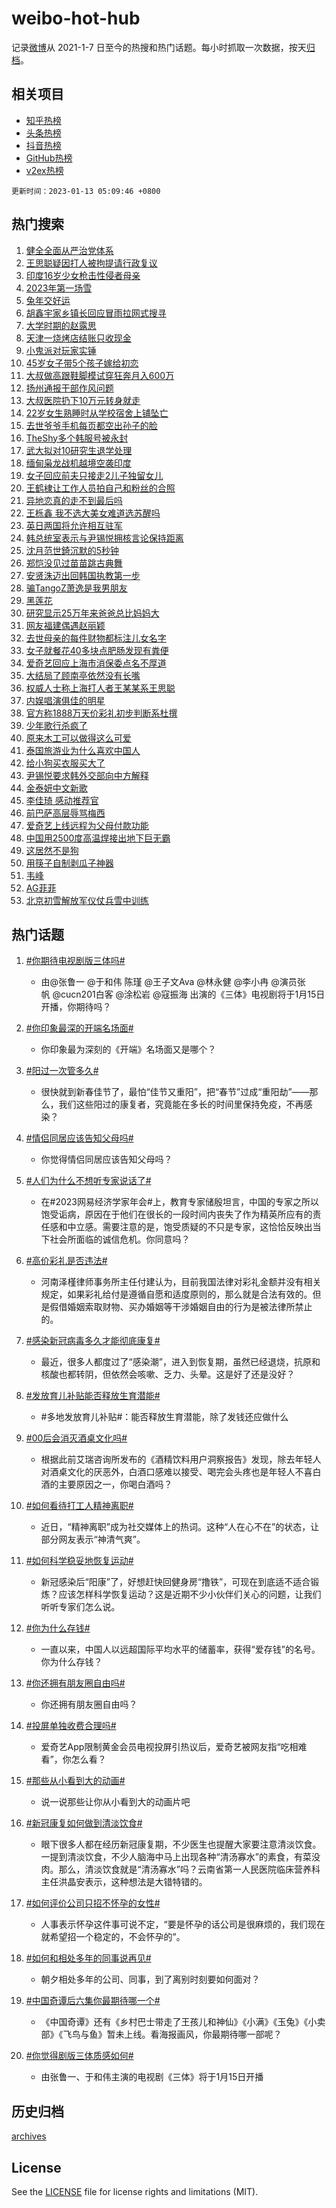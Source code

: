 # weibo-hot-hub

记录[微博](https://www.weibo.com)从 2021-1-7 日至今的热搜和热门话题。每小时抓取一次数据，按天[归档](archives)。

## 相关项目

- [知乎热榜](https://github.com/lonnyzhang423/zhihu-hot-hub)
- [头条热榜](https://github.com/lonnyzhang423/toutiao-hot-hub)
- [抖音热榜](https://github.com/lonnyzhang423/douyin-hot-hub)
- [GitHub热榜](https://github.com/lonnyzhang423/github-hot-hub)
- [v2ex热榜](https://github.com/lonnyzhang423/v2ex-hot-hub)


`更新时间：2023-01-13 05:09:46 +0800`

## 热门搜索

1. [健全全面从严治党体系](https://m.weibo.cn/search?containerid=100103type%3D1%26t%3D10%26q%3D%23%E5%81%A5%E5%85%A8%E5%85%A8%E9%9D%A2%E4%BB%8E%E4%B8%A5%E6%B2%BB%E5%85%9A%E4%BD%93%E7%B3%BB%23&stream_entry_id=51&isnewpage=1&extparam=seat%3D1%26cate%3D10103%26dgr%3D0%26filter_type%3Drealtimehot%26c_type%3D51%26pos%3D0%26display_time%3D1673557784%26pre_seqid%3D1673557784882912112288&luicode=10000011&lfid=106003type%253D25%2526t%253D3%2526disable_hot%253D1%2526filter_type%253Drealtimehot)
1. [王思聪疑因打人被拘提请行政复议](https://m.weibo.cn/search?containerid=100103type%3D1%26t%3D10%26q%3D%23%E7%8E%8B%E6%80%9D%E8%81%AA%E7%96%91%E5%9B%A0%E6%89%93%E4%BA%BA%E8%A2%AB%E6%8B%98%E6%8F%90%E8%AF%B7%E8%A1%8C%E6%94%BF%E5%A4%8D%E8%AE%AE%23&stream_entry_id=31&isnewpage=1&extparam=seat%3D1%26band_rank%3D1%26filter_type%3Drealtimehot%26flag%3D2%26q%3D%2523%25E7%258E%258B%25E6%2580%259D%25E8%2581%25AA%25E7%2596%2591%25E5%259B%25A0%25E6%2589%2593%25E4%25BA%25BA%25E8%25A2%25AB%25E6%258B%2598%25E6%258F%2590%25E8%25AF%25B7%25E8%25A1%258C%25E6%2594%25BF%25E5%25A4%258D%25E8%25AE%25AE%2523%26c_type%3D31%26dgr%3D0%26realpos%3D1%26stream_entry_id%3D31%26cate%3D5001%26lcate%3D5001%26pos%3D0%26display_time%3D1673557784%26pre_seqid%3D1673557784882912112288&luicode=10000011&lfid=106003type%253D25%2526t%253D3%2526disable_hot%253D1%2526filter_type%253Drealtimehot)
1. [印度16岁少女枪击性侵者母亲](https://m.weibo.cn/search?containerid=100103type%3D1%26t%3D10%26q%3D%23%E5%8D%B0%E5%BA%A616%E5%B2%81%E5%B0%91%E5%A5%B3%E6%9E%AA%E5%87%BB%E6%80%A7%E4%BE%B5%E8%80%85%E6%AF%8D%E4%BA%B2%23&stream_entry_id=31&isnewpage=1&extparam=seat%3D1%26band_rank%3D2%26filter_type%3Drealtimehot%26flag%3D0%26q%3D%2523%25E5%258D%25B0%25E5%25BA%25A616%25E5%25B2%2581%25E5%25B0%2591%25E5%25A5%25B3%25E6%259E%25AA%25E5%2587%25BB%25E6%2580%25A7%25E4%25BE%25B5%25E8%2580%2585%25E6%25AF%258D%25E4%25BA%25B2%2523%26c_type%3D31%26dgr%3D0%26realpos%3D2%26stream_entry_id%3D31%26cate%3D5001%26lcate%3D5001%26pos%3D1%26display_time%3D1673557784%26pre_seqid%3D1673557784882912112288&luicode=10000011&lfid=106003type%253D25%2526t%253D3%2526disable_hot%253D1%2526filter_type%253Drealtimehot)
1. [2023年第一场雪](https://m.weibo.cn/search?containerid=100103type%3D1%26t%3D10%26q%3D%232023%E5%B9%B4%E7%AC%AC%E4%B8%80%E5%9C%BA%E9%9B%AA%23&stream_entry_id=31&isnewpage=1&extparam=seat%3D1%26band_rank%3D3%26filter_type%3Drealtimehot%26flag%3D0%26q%3D%25232023%25E5%25B9%25B4%25E7%25AC%25AC%25E4%25B8%2580%25E5%259C%25BA%25E9%259B%25AA%2523%26c_type%3D31%26dgr%3D0%26realpos%3D3%26stream_entry_id%3D31%26cate%3D5001%26lcate%3D5001%26pos%3D2%26display_time%3D1673557784%26pre_seqid%3D1673557784882912112288&luicode=10000011&lfid=106003type%253D25%2526t%253D3%2526disable_hot%253D1%2526filter_type%253Drealtimehot)
1. [兔年交好运](https://m.weibo.cn/search?containerid=100103type%3D1%26t%3D10%26q%3D%23%E5%85%94%E5%B9%B4%E4%BA%A4%E5%A5%BD%E8%BF%90%23&stream_entry_id=31&isnewpage=1&extparam=seat%3D1%26band_rank%3D4%26filter_type%3Drealtimehot%26adid%3D177998%26q%3D%2523%25E5%2585%2594%25E5%25B9%25B4%25E4%25BA%25A4%25E5%25A5%25BD%25E8%25BF%2590%2523%26c_type%3D31%26dgr%3D0%26topic_ad%3D1%26stream_entry_id%3D31%26cate%3D5001%26lcate%3D5001%26pos%3D3%26display_time%3D1673557784%26pre_seqid%3D1673557784882912112288&luicode=10000011&lfid=106003type%253D25%2526t%253D3%2526disable_hot%253D1%2526filter_type%253Drealtimehot)
1. [胡鑫宇家乡镇长回应冒雨拉网式搜寻](https://m.weibo.cn/search?containerid=100103type%3D1%26t%3D10%26q%3D%23%E8%83%A1%E9%91%AB%E5%AE%87%E5%AE%B6%E4%B9%A1%E9%95%87%E9%95%BF%E5%9B%9E%E5%BA%94%E5%86%92%E9%9B%A8%E6%8B%89%E7%BD%91%E5%BC%8F%E6%90%9C%E5%AF%BB%23&stream_entry_id=31&isnewpage=1&extparam=seat%3D1%26band_rank%3D4%26filter_type%3Drealtimehot%26flag%3D0%26q%3D%2523%25E8%2583%25A1%25E9%2591%25AB%25E5%25AE%2587%25E5%25AE%25B6%25E4%25B9%25A1%25E9%2595%2587%25E9%2595%25BF%25E5%259B%259E%25E5%25BA%2594%25E5%2586%2592%25E9%259B%25A8%25E6%258B%2589%25E7%25BD%2591%25E5%25BC%258F%25E6%2590%259C%25E5%25AF%25BB%2523%26c_type%3D31%26dgr%3D0%26realpos%3D4%26stream_entry_id%3D31%26cate%3D5001%26lcate%3D5001%26pos%3D4%26display_time%3D1673557784%26pre_seqid%3D1673557784882912112288&luicode=10000011&lfid=106003type%253D25%2526t%253D3%2526disable_hot%253D1%2526filter_type%253Drealtimehot)
1. [大学时期的赵露思](https://m.weibo.cn/search?containerid=100103type%3D1%26t%3D10%26q%3D%23%E5%A4%A7%E5%AD%A6%E6%97%B6%E6%9C%9F%E7%9A%84%E8%B5%B5%E9%9C%B2%E6%80%9D%23&stream_entry_id=31&isnewpage=1&extparam=seat%3D1%26band_rank%3D5%26filter_type%3Drealtimehot%26flag%3D0%26q%3D%2523%25E5%25A4%25A7%25E5%25AD%25A6%25E6%2597%25B6%25E6%259C%259F%25E7%259A%2584%25E8%25B5%25B5%25E9%259C%25B2%25E6%2580%259D%2523%26c_type%3D31%26dgr%3D0%26realpos%3D5%26stream_entry_id%3D31%26cate%3D5001%26lcate%3D5001%26pos%3D5%26display_time%3D1673557784%26pre_seqid%3D1673557784882912112288&luicode=10000011&lfid=106003type%253D25%2526t%253D3%2526disable_hot%253D1%2526filter_type%253Drealtimehot)
1. [天津一烧烤店结账只收现金](https://m.weibo.cn/search?containerid=100103type%3D1%26t%3D10%26q%3D%23%E5%A4%A9%E6%B4%A5%E4%B8%80%E7%83%A7%E7%83%A4%E5%BA%97%E7%BB%93%E8%B4%A6%E5%8F%AA%E6%94%B6%E7%8E%B0%E9%87%91%23&stream_entry_id=31&isnewpage=1&extparam=seat%3D1%26band_rank%3D6%26filter_type%3Drealtimehot%26flag%3D0%26q%3D%2523%25E5%25A4%25A9%25E6%25B4%25A5%25E4%25B8%2580%25E7%2583%25A7%25E7%2583%25A4%25E5%25BA%2597%25E7%25BB%2593%25E8%25B4%25A6%25E5%258F%25AA%25E6%2594%25B6%25E7%258E%25B0%25E9%2587%2591%2523%26c_type%3D31%26dgr%3D0%26realpos%3D6%26stream_entry_id%3D31%26cate%3D5001%26lcate%3D5001%26pos%3D6%26display_time%3D1673557784%26pre_seqid%3D1673557784882912112288&luicode=10000011&lfid=106003type%253D25%2526t%253D3%2526disable_hot%253D1%2526filter_type%253Drealtimehot)
1. [小鬼派对玩家实锤](https://m.weibo.cn/search?containerid=100103type%3D1%26t%3D10%26q%3D%23%E5%B0%8F%E9%AC%BC%E6%B4%BE%E5%AF%B9%E7%8E%A9%E5%AE%B6%E5%AE%9E%E9%94%A4%23&stream_entry_id=31&isnewpage=1&extparam=seat%3D1%26band_rank%3D7%26filter_type%3Drealtimehot%26adid%3D177927%26q%3D%2523%25E5%25B0%258F%25E9%25AC%25BC%25E6%25B4%25BE%25E5%25AF%25B9%25E7%258E%25A9%25E5%25AE%25B6%25E5%25AE%259E%25E9%2594%25A4%2523%26c_type%3D31%26dgr%3D0%26topic_ad%3D1%26stream_entry_id%3D31%26cate%3D5001%26lcate%3D5001%26pos%3D7%26display_time%3D1673557784%26pre_seqid%3D1673557784882912112288&luicode=10000011&lfid=106003type%253D25%2526t%253D3%2526disable_hot%253D1%2526filter_type%253Drealtimehot)
1. [45岁女子带5个孩子嫁给初恋](https://m.weibo.cn/search?containerid=100103type%3D1%26t%3D10%26q%3D%2345%E5%B2%81%E5%A5%B3%E5%AD%90%E5%B8%A65%E4%B8%AA%E5%AD%A9%E5%AD%90%E5%AB%81%E7%BB%99%E5%88%9D%E6%81%8B%23&stream_entry_id=31&isnewpage=1&extparam=seat%3D1%26band_rank%3D7%26filter_type%3Drealtimehot%26flag%3D0%26q%3D%252345%25E5%25B2%2581%25E5%25A5%25B3%25E5%25AD%2590%25E5%25B8%25A65%25E4%25B8%25AA%25E5%25AD%25A9%25E5%25AD%2590%25E5%25AB%2581%25E7%25BB%2599%25E5%2588%259D%25E6%2581%258B%2523%26c_type%3D31%26dgr%3D0%26realpos%3D7%26stream_entry_id%3D31%26cate%3D5001%26lcate%3D5001%26pos%3D8%26display_time%3D1673557784%26pre_seqid%3D1673557784882912112288&luicode=10000011&lfid=106003type%253D25%2526t%253D3%2526disable_hot%253D1%2526filter_type%253Drealtimehot)
1. [大叔做高跟鞋脚模试穿狂奔月入600万](https://m.weibo.cn/search?containerid=100103type%3D1%26t%3D10%26q%3D%23%E5%A4%A7%E5%8F%94%E5%81%9A%E9%AB%98%E8%B7%9F%E9%9E%8B%E8%84%9A%E6%A8%A1%E8%AF%95%E7%A9%BF%E7%8B%82%E5%A5%94%E6%9C%88%E5%85%A5600%E4%B8%87%23&stream_entry_id=31&isnewpage=1&extparam=seat%3D1%26band_rank%3D8%26filter_type%3Drealtimehot%26flag%3D0%26q%3D%2523%25E5%25A4%25A7%25E5%258F%2594%25E5%2581%259A%25E9%25AB%2598%25E8%25B7%259F%25E9%259E%258B%25E8%2584%259A%25E6%25A8%25A1%25E8%25AF%2595%25E7%25A9%25BF%25E7%258B%2582%25E5%25A5%2594%25E6%259C%2588%25E5%2585%25A5600%25E4%25B8%2587%2523%26c_type%3D31%26dgr%3D0%26realpos%3D8%26stream_entry_id%3D31%26cate%3D5001%26lcate%3D5001%26pos%3D9%26display_time%3D1673557784%26pre_seqid%3D1673557784882912112288&luicode=10000011&lfid=106003type%253D25%2526t%253D3%2526disable_hot%253D1%2526filter_type%253Drealtimehot)
1. [扬州通报干部作风问题](https://m.weibo.cn/search?containerid=100103type%3D1%26t%3D10%26q%3D%23%E6%89%AC%E5%B7%9E%E9%80%9A%E6%8A%A5%E5%B9%B2%E9%83%A8%E4%BD%9C%E9%A3%8E%E9%97%AE%E9%A2%98%23&stream_entry_id=31&isnewpage=1&extparam=seat%3D1%26band_rank%3D9%26filter_type%3Drealtimehot%26flag%3D0%26q%3D%2523%25E6%2589%25AC%25E5%25B7%259E%25E9%2580%259A%25E6%258A%25A5%25E5%25B9%25B2%25E9%2583%25A8%25E4%25BD%259C%25E9%25A3%258E%25E9%2597%25AE%25E9%25A2%2598%2523%26c_type%3D31%26dgr%3D0%26realpos%3D9%26stream_entry_id%3D31%26cate%3D5001%26lcate%3D5001%26pos%3D10%26display_time%3D1673557784%26pre_seqid%3D1673557784882912112288&luicode=10000011&lfid=106003type%253D25%2526t%253D3%2526disable_hot%253D1%2526filter_type%253Drealtimehot)
1. [大叔医院扔下10万元转身就走](https://m.weibo.cn/search?containerid=100103type%3D1%26t%3D10%26q%3D%23%E5%A4%A7%E5%8F%94%E5%8C%BB%E9%99%A2%E6%89%94%E4%B8%8B10%E4%B8%87%E5%85%83%E8%BD%AC%E8%BA%AB%E5%B0%B1%E8%B5%B0%23&stream_entry_id=31&isnewpage=1&extparam=seat%3D1%26band_rank%3D10%26filter_type%3Drealtimehot%26flag%3D0%26q%3D%2523%25E5%25A4%25A7%25E5%258F%2594%25E5%258C%25BB%25E9%2599%25A2%25E6%2589%2594%25E4%25B8%258B10%25E4%25B8%2587%25E5%2585%2583%25E8%25BD%25AC%25E8%25BA%25AB%25E5%25B0%25B1%25E8%25B5%25B0%2523%26c_type%3D31%26dgr%3D0%26realpos%3D10%26stream_entry_id%3D31%26cate%3D5001%26lcate%3D5001%26pos%3D11%26display_time%3D1673557784%26pre_seqid%3D1673557784882912112288&luicode=10000011&lfid=106003type%253D25%2526t%253D3%2526disable_hot%253D1%2526filter_type%253Drealtimehot)
1. [22岁女生熟睡时从学校宿舍上铺坠亡](https://m.weibo.cn/search?containerid=100103type%3D1%26t%3D10%26q%3D%2322%E5%B2%81%E5%A5%B3%E7%94%9F%E7%86%9F%E7%9D%A1%E6%97%B6%E4%BB%8E%E5%AD%A6%E6%A0%A1%E5%AE%BF%E8%88%8D%E4%B8%8A%E9%93%BA%E5%9D%A0%E4%BA%A1%23&stream_entry_id=31&isnewpage=1&extparam=seat%3D1%26band_rank%3D11%26filter_type%3Drealtimehot%26flag%3D2%26q%3D%252322%25E5%25B2%2581%25E5%25A5%25B3%25E7%2594%259F%25E7%2586%259F%25E7%259D%25A1%25E6%2597%25B6%25E4%25BB%258E%25E5%25AD%25A6%25E6%25A0%25A1%25E5%25AE%25BF%25E8%2588%258D%25E4%25B8%258A%25E9%2593%25BA%25E5%259D%25A0%25E4%25BA%25A1%2523%26c_type%3D31%26dgr%3D0%26realpos%3D11%26stream_entry_id%3D31%26cate%3D5001%26lcate%3D5001%26pos%3D12%26display_time%3D1673557784%26pre_seqid%3D1673557784882912112288&luicode=10000011&lfid=106003type%253D25%2526t%253D3%2526disable_hot%253D1%2526filter_type%253Drealtimehot)
1. [去世爷爷手机每页都空出孙子的脸](https://m.weibo.cn/search?containerid=100103type%3D1%26t%3D10%26q%3D%23%E5%8E%BB%E4%B8%96%E7%88%B7%E7%88%B7%E6%89%8B%E6%9C%BA%E6%AF%8F%E9%A1%B5%E9%83%BD%E7%A9%BA%E5%87%BA%E5%AD%99%E5%AD%90%E7%9A%84%E8%84%B8%23&stream_entry_id=31&isnewpage=1&extparam=seat%3D1%26band_rank%3D12%26filter_type%3Drealtimehot%26flag%3D0%26q%3D%2523%25E5%258E%25BB%25E4%25B8%2596%25E7%2588%25B7%25E7%2588%25B7%25E6%2589%258B%25E6%259C%25BA%25E6%25AF%258F%25E9%25A1%25B5%25E9%2583%25BD%25E7%25A9%25BA%25E5%2587%25BA%25E5%25AD%2599%25E5%25AD%2590%25E7%259A%2584%25E8%2584%25B8%2523%26c_type%3D31%26dgr%3D0%26realpos%3D12%26stream_entry_id%3D31%26cate%3D5001%26lcate%3D5001%26pos%3D13%26display_time%3D1673557784%26pre_seqid%3D1673557784882912112288&luicode=10000011&lfid=106003type%253D25%2526t%253D3%2526disable_hot%253D1%2526filter_type%253Drealtimehot)
1. [TheShy多个韩服号被永封](https://m.weibo.cn/search?containerid=100103type%3D1%26t%3D10%26q%3D%23TheShy%E5%A4%9A%E4%B8%AA%E9%9F%A9%E6%9C%8D%E5%8F%B7%E8%A2%AB%E6%B0%B8%E5%B0%81%23&stream_entry_id=31&isnewpage=1&extparam=seat%3D1%26band_rank%3D13%26filter_type%3Drealtimehot%26flag%3D0%26q%3D%2523TheShy%25E5%25A4%259A%25E4%25B8%25AA%25E9%259F%25A9%25E6%259C%258D%25E5%258F%25B7%25E8%25A2%25AB%25E6%25B0%25B8%25E5%25B0%2581%2523%26c_type%3D31%26dgr%3D0%26realpos%3D13%26stream_entry_id%3D31%26cate%3D5001%26lcate%3D5001%26pos%3D14%26display_time%3D1673557784%26pre_seqid%3D1673557784882912112288&luicode=10000011&lfid=106003type%253D25%2526t%253D3%2526disable_hot%253D1%2526filter_type%253Drealtimehot)
1. [武大拟对10研究生退学处理](https://m.weibo.cn/search?containerid=100103type%3D1%26t%3D10%26q%3D%23%E6%AD%A6%E5%A4%A7%E6%8B%9F%E5%AF%B910%E7%A0%94%E7%A9%B6%E7%94%9F%E9%80%80%E5%AD%A6%E5%A4%84%E7%90%86%23&stream_entry_id=31&isnewpage=1&extparam=seat%3D1%26band_rank%3D14%26filter_type%3Drealtimehot%26flag%3D0%26q%3D%2523%25E6%25AD%25A6%25E5%25A4%25A7%25E6%258B%259F%25E5%25AF%25B910%25E7%25A0%2594%25E7%25A9%25B6%25E7%2594%259F%25E9%2580%2580%25E5%25AD%25A6%25E5%25A4%2584%25E7%2590%2586%2523%26c_type%3D31%26dgr%3D0%26realpos%3D14%26stream_entry_id%3D31%26cate%3D5001%26lcate%3D5001%26pos%3D15%26display_time%3D1673557784%26pre_seqid%3D1673557784882912112288&luicode=10000011&lfid=106003type%253D25%2526t%253D3%2526disable_hot%253D1%2526filter_type%253Drealtimehot)
1. [缅甸枭龙战机越境空袭印度](https://m.weibo.cn/search?containerid=100103type%3D1%26t%3D10%26q%3D%23%E7%BC%85%E7%94%B8%E6%9E%AD%E9%BE%99%E6%88%98%E6%9C%BA%E8%B6%8A%E5%A2%83%E7%A9%BA%E8%A2%AD%E5%8D%B0%E5%BA%A6%23&stream_entry_id=31&isnewpage=1&extparam=seat%3D1%26band_rank%3D15%26filter_type%3Drealtimehot%26flag%3D0%26q%3D%2523%25E7%25BC%2585%25E7%2594%25B8%25E6%259E%25AD%25E9%25BE%2599%25E6%2588%2598%25E6%259C%25BA%25E8%25B6%258A%25E5%25A2%2583%25E7%25A9%25BA%25E8%25A2%25AD%25E5%258D%25B0%25E5%25BA%25A6%2523%26c_type%3D31%26dgr%3D0%26realpos%3D15%26stream_entry_id%3D31%26cate%3D5001%26lcate%3D5001%26pos%3D16%26display_time%3D1673557784%26pre_seqid%3D1673557784882912112288&luicode=10000011&lfid=106003type%253D25%2526t%253D3%2526disable_hot%253D1%2526filter_type%253Drealtimehot)
1. [女子回应前夫只接走2儿子独留女儿](https://m.weibo.cn/search?containerid=100103type%3D1%26t%3D10%26q%3D%23%E5%A5%B3%E5%AD%90%E5%9B%9E%E5%BA%94%E5%89%8D%E5%A4%AB%E5%8F%AA%E6%8E%A5%E8%B5%B02%E5%84%BF%E5%AD%90%E7%8B%AC%E7%95%99%E5%A5%B3%E5%84%BF%23&stream_entry_id=31&isnewpage=1&extparam=seat%3D1%26band_rank%3D16%26filter_type%3Drealtimehot%26flag%3D0%26q%3D%2523%25E5%25A5%25B3%25E5%25AD%2590%25E5%259B%259E%25E5%25BA%2594%25E5%2589%258D%25E5%25A4%25AB%25E5%258F%25AA%25E6%258E%25A5%25E8%25B5%25B02%25E5%2584%25BF%25E5%25AD%2590%25E7%258B%25AC%25E7%2595%2599%25E5%25A5%25B3%25E5%2584%25BF%2523%26c_type%3D31%26dgr%3D0%26realpos%3D16%26stream_entry_id%3D31%26cate%3D5001%26lcate%3D5001%26pos%3D17%26display_time%3D1673557784%26pre_seqid%3D1673557784882912112288&luicode=10000011&lfid=106003type%253D25%2526t%253D3%2526disable_hot%253D1%2526filter_type%253Drealtimehot)
1. [王鹤棣让工作人员拍自己和粉丝的合照](https://m.weibo.cn/search?containerid=100103type%3D1%26t%3D10%26q%3D%23%E7%8E%8B%E9%B9%A4%E6%A3%A3%E8%AE%A9%E5%B7%A5%E4%BD%9C%E4%BA%BA%E5%91%98%E6%8B%8D%E8%87%AA%E5%B7%B1%E5%92%8C%E7%B2%89%E4%B8%9D%E7%9A%84%E5%90%88%E7%85%A7%23&stream_entry_id=31&isnewpage=1&extparam=seat%3D1%26band_rank%3D17%26filter_type%3Drealtimehot%26flag%3D0%26q%3D%2523%25E7%258E%258B%25E9%25B9%25A4%25E6%25A3%25A3%25E8%25AE%25A9%25E5%25B7%25A5%25E4%25BD%259C%25E4%25BA%25BA%25E5%2591%2598%25E6%258B%258D%25E8%2587%25AA%25E5%25B7%25B1%25E5%2592%258C%25E7%25B2%2589%25E4%25B8%259D%25E7%259A%2584%25E5%2590%2588%25E7%2585%25A7%2523%26c_type%3D31%26dgr%3D0%26realpos%3D17%26stream_entry_id%3D31%26cate%3D5001%26lcate%3D5001%26pos%3D18%26display_time%3D1673557784%26pre_seqid%3D1673557784882912112288&luicode=10000011&lfid=106003type%253D25%2526t%253D3%2526disable_hot%253D1%2526filter_type%253Drealtimehot)
1. [异地恋真的走不到最后吗](https://m.weibo.cn/search?containerid=100103type%3D1%26t%3D10%26q%3D%23%E5%BC%82%E5%9C%B0%E6%81%8B%E7%9C%9F%E7%9A%84%E8%B5%B0%E4%B8%8D%E5%88%B0%E6%9C%80%E5%90%8E%E5%90%97%23&stream_entry_id=31&isnewpage=1&extparam=seat%3D1%26band_rank%3D18%26filter_type%3Drealtimehot%26flag%3D0%26q%3D%2523%25E5%25BC%2582%25E5%259C%25B0%25E6%2581%258B%25E7%259C%259F%25E7%259A%2584%25E8%25B5%25B0%25E4%25B8%258D%25E5%2588%25B0%25E6%259C%2580%25E5%2590%258E%25E5%2590%2597%2523%26c_type%3D31%26dgr%3D0%26realpos%3D18%26stream_entry_id%3D31%26cate%3D5001%26lcate%3D5001%26pos%3D19%26display_time%3D1673557784%26pre_seqid%3D1673557784882912112288&luicode=10000011&lfid=106003type%253D25%2526t%253D3%2526disable_hot%253D1%2526filter_type%253Drealtimehot)
1. [王栎鑫 我不选大美女难道选苏醒吗](https://m.weibo.cn/search?containerid=100103type%3D1%26t%3D10%26q%3D%E7%8E%8B%E6%A0%8E%E9%91%AB+%E6%88%91%E4%B8%8D%E9%80%89%E5%A4%A7%E7%BE%8E%E5%A5%B3%E9%9A%BE%E9%81%93%E9%80%89%E8%8B%8F%E9%86%92%E5%90%97&stream_entry_id=31&isnewpage=1&extparam=seat%3D1%26band_rank%3D19%26filter_type%3Drealtimehot%26flag%3D0%26q%3D%25E7%258E%258B%25E6%25A0%258E%25E9%2591%25AB%2520%25E6%2588%2591%25E4%25B8%258D%25E9%2580%2589%25E5%25A4%25A7%25E7%25BE%258E%25E5%25A5%25B3%25E9%259A%25BE%25E9%2581%2593%25E9%2580%2589%25E8%258B%258F%25E9%2586%2592%25E5%2590%2597%26c_type%3D31%26dgr%3D0%26realpos%3D19%26stream_entry_id%3D31%26cate%3D5001%26lcate%3D5001%26pos%3D20%26display_time%3D1673557784%26pre_seqid%3D1673557784882912112288&luicode=10000011&lfid=106003type%253D25%2526t%253D3%2526disable_hot%253D1%2526filter_type%253Drealtimehot)
1. [英日两国将允许相互驻军](https://m.weibo.cn/search?containerid=100103type%3D1%26t%3D10%26q%3D%23%E8%8B%B1%E6%97%A5%E4%B8%A4%E5%9B%BD%E5%B0%86%E5%85%81%E8%AE%B8%E7%9B%B8%E4%BA%92%E9%A9%BB%E5%86%9B%23&stream_entry_id=31&isnewpage=1&extparam=seat%3D1%26band_rank%3D20%26filter_type%3Drealtimehot%26flag%3D0%26q%3D%2523%25E8%258B%25B1%25E6%2597%25A5%25E4%25B8%25A4%25E5%259B%25BD%25E5%25B0%2586%25E5%2585%2581%25E8%25AE%25B8%25E7%259B%25B8%25E4%25BA%2592%25E9%25A9%25BB%25E5%2586%259B%2523%26c_type%3D31%26dgr%3D0%26realpos%3D20%26stream_entry_id%3D31%26cate%3D5001%26lcate%3D5001%26pos%3D21%26display_time%3D1673557784%26pre_seqid%3D1673557784882912112288&luicode=10000011&lfid=106003type%253D25%2526t%253D3%2526disable_hot%253D1%2526filter_type%253Drealtimehot)
1. [韩总统室表示与尹锡悦拥核言论保持距离](https://m.weibo.cn/search?containerid=100103type%3D1%26t%3D10%26q%3D%23%E9%9F%A9%E6%80%BB%E7%BB%9F%E5%AE%A4%E8%A1%A8%E7%A4%BA%E4%B8%8E%E5%B0%B9%E9%94%A1%E6%82%A6%E6%8B%A5%E6%A0%B8%E8%A8%80%E8%AE%BA%E4%BF%9D%E6%8C%81%E8%B7%9D%E7%A6%BB%23&stream_entry_id=31&isnewpage=1&extparam=seat%3D1%26band_rank%3D21%26filter_type%3Drealtimehot%26flag%3D0%26q%3D%2523%25E9%259F%25A9%25E6%2580%25BB%25E7%25BB%259F%25E5%25AE%25A4%25E8%25A1%25A8%25E7%25A4%25BA%25E4%25B8%258E%25E5%25B0%25B9%25E9%2594%25A1%25E6%2582%25A6%25E6%258B%25A5%25E6%25A0%25B8%25E8%25A8%2580%25E8%25AE%25BA%25E4%25BF%259D%25E6%258C%2581%25E8%25B7%259D%25E7%25A6%25BB%2523%26c_type%3D31%26dgr%3D0%26realpos%3D21%26stream_entry_id%3D31%26cate%3D5001%26lcate%3D5001%26pos%3D22%26display_time%3D1673557784%26pre_seqid%3D1673557784882912112288&luicode=10000011&lfid=106003type%253D25%2526t%253D3%2526disable_hot%253D1%2526filter_type%253Drealtimehot)
1. [沈月范世錡沉默的5秒钟](https://m.weibo.cn/search?containerid=100103type%3D1%26t%3D10%26q%3D%23%E6%B2%88%E6%9C%88%E8%8C%83%E4%B8%96%E9%8C%A1%E6%B2%89%E9%BB%98%E7%9A%845%E7%A7%92%E9%92%9F%23&stream_entry_id=31&isnewpage=1&extparam=seat%3D1%26band_rank%3D22%26filter_type%3Drealtimehot%26flag%3D0%26q%3D%2523%25E6%25B2%2588%25E6%259C%2588%25E8%258C%2583%25E4%25B8%2596%25E9%258C%25A1%25E6%25B2%2589%25E9%25BB%2598%25E7%259A%25845%25E7%25A7%2592%25E9%2592%259F%2523%26c_type%3D31%26dgr%3D0%26realpos%3D22%26stream_entry_id%3D31%26cate%3D5001%26lcate%3D5001%26pos%3D23%26display_time%3D1673557784%26pre_seqid%3D1673557784882912112288&luicode=10000011&lfid=106003type%253D25%2526t%253D3%2526disable_hot%253D1%2526filter_type%253Drealtimehot)
1. [郑恺没见过苗苗跳古典舞](https://m.weibo.cn/search?containerid=100103type%3D1%26t%3D10%26q%3D%23%E9%83%91%E6%81%BA%E6%B2%A1%E8%A7%81%E8%BF%87%E8%8B%97%E8%8B%97%E8%B7%B3%E5%8F%A4%E5%85%B8%E8%88%9E%23&stream_entry_id=31&isnewpage=1&extparam=seat%3D1%26band_rank%3D23%26filter_type%3Drealtimehot%26flag%3D0%26q%3D%2523%25E9%2583%2591%25E6%2581%25BA%25E6%25B2%25A1%25E8%25A7%2581%25E8%25BF%2587%25E8%258B%2597%25E8%258B%2597%25E8%25B7%25B3%25E5%258F%25A4%25E5%2585%25B8%25E8%2588%259E%2523%26c_type%3D31%26dgr%3D0%26realpos%3D23%26stream_entry_id%3D31%26cate%3D5001%26lcate%3D5001%26pos%3D24%26display_time%3D1673557784%26pre_seqid%3D1673557784882912112288&luicode=10000011&lfid=106003type%253D25%2526t%253D3%2526disable_hot%253D1%2526filter_type%253Drealtimehot)
1. [安贤洙迈出回韩国执教第一步](https://m.weibo.cn/search?containerid=100103type%3D1%26t%3D10%26q%3D%23%E5%AE%89%E8%B4%A4%E6%B4%99%E8%BF%88%E5%87%BA%E5%9B%9E%E9%9F%A9%E5%9B%BD%E6%89%A7%E6%95%99%E7%AC%AC%E4%B8%80%E6%AD%A5%23&stream_entry_id=31&isnewpage=1&extparam=seat%3D1%26band_rank%3D24%26filter_type%3Drealtimehot%26flag%3D0%26q%3D%2523%25E5%25AE%2589%25E8%25B4%25A4%25E6%25B4%2599%25E8%25BF%2588%25E5%2587%25BA%25E5%259B%259E%25E9%259F%25A9%25E5%259B%25BD%25E6%2589%25A7%25E6%2595%2599%25E7%25AC%25AC%25E4%25B8%2580%25E6%25AD%25A5%2523%26c_type%3D31%26dgr%3D0%26realpos%3D24%26stream_entry_id%3D31%26cate%3D5001%26lcate%3D5001%26pos%3D25%26display_time%3D1673557784%26pre_seqid%3D1673557784882912112288&luicode=10000011&lfid=106003type%253D25%2526t%253D3%2526disable_hot%253D1%2526filter_type%253Drealtimehot)
1. [骗TangoZ萧逸是我男朋友](https://m.weibo.cn/search?containerid=100103type%3D1%26t%3D10%26q%3D%23%E9%AA%97TangoZ%E8%90%A7%E9%80%B8%E6%98%AF%E6%88%91%E7%94%B7%E6%9C%8B%E5%8F%8B%23&stream_entry_id=31&isnewpage=1&extparam=seat%3D1%26band_rank%3D25%26filter_type%3Drealtimehot%26flag%3D0%26q%3D%2523%25E9%25AA%2597TangoZ%25E8%2590%25A7%25E9%2580%25B8%25E6%2598%25AF%25E6%2588%2591%25E7%2594%25B7%25E6%259C%258B%25E5%258F%258B%2523%26c_type%3D31%26dgr%3D0%26realpos%3D25%26stream_entry_id%3D31%26cate%3D5001%26lcate%3D5001%26pos%3D26%26display_time%3D1673557784%26pre_seqid%3D1673557784882912112288&luicode=10000011&lfid=106003type%253D25%2526t%253D3%2526disable_hot%253D1%2526filter_type%253Drealtimehot)
1. [黑莲花](https://m.weibo.cn/search?containerid=100103type%3D1%26t%3D10%26q%3D%E9%BB%91%E8%8E%B2%E8%8A%B1&stream_entry_id=31&isnewpage=1&extparam=seat%3D1%26band_rank%3D26%26filter_type%3Drealtimehot%26flag%3D0%26q%3D%25E9%25BB%2591%25E8%258E%25B2%25E8%258A%25B1%26c_type%3D31%26dgr%3D0%26realpos%3D26%26stream_entry_id%3D31%26cate%3D5001%26lcate%3D5001%26pos%3D27%26display_time%3D1673557784%26pre_seqid%3D1673557784882912112288&luicode=10000011&lfid=106003type%253D25%2526t%253D3%2526disable_hot%253D1%2526filter_type%253Drealtimehot)
1. [研究显示25万年来爸爸总比妈妈大](https://m.weibo.cn/search?containerid=100103type%3D1%26t%3D10%26q%3D%23%E7%A0%94%E7%A9%B6%E6%98%BE%E7%A4%BA25%E4%B8%87%E5%B9%B4%E6%9D%A5%E7%88%B8%E7%88%B8%E6%80%BB%E6%AF%94%E5%A6%88%E5%A6%88%E5%A4%A7%23&stream_entry_id=31&isnewpage=1&extparam=seat%3D1%26band_rank%3D27%26filter_type%3Drealtimehot%26flag%3D0%26q%3D%2523%25E7%25A0%2594%25E7%25A9%25B6%25E6%2598%25BE%25E7%25A4%25BA25%25E4%25B8%2587%25E5%25B9%25B4%25E6%259D%25A5%25E7%2588%25B8%25E7%2588%25B8%25E6%2580%25BB%25E6%25AF%2594%25E5%25A6%2588%25E5%25A6%2588%25E5%25A4%25A7%2523%26c_type%3D31%26dgr%3D0%26realpos%3D27%26stream_entry_id%3D31%26cate%3D5001%26lcate%3D5001%26pos%3D28%26display_time%3D1673557784%26pre_seqid%3D1673557784882912112288&luicode=10000011&lfid=106003type%253D25%2526t%253D3%2526disable_hot%253D1%2526filter_type%253Drealtimehot)
1. [网友福建偶遇赵丽颖](https://m.weibo.cn/search?containerid=100103type%3D1%26t%3D10%26q%3D%23%E7%BD%91%E5%8F%8B%E7%A6%8F%E5%BB%BA%E5%81%B6%E9%81%87%E8%B5%B5%E4%B8%BD%E9%A2%96%23&stream_entry_id=31&isnewpage=1&extparam=seat%3D1%26band_rank%3D28%26filter_type%3Drealtimehot%26flag%3D0%26q%3D%2523%25E7%25BD%2591%25E5%258F%258B%25E7%25A6%258F%25E5%25BB%25BA%25E5%2581%25B6%25E9%2581%2587%25E8%25B5%25B5%25E4%25B8%25BD%25E9%25A2%2596%2523%26c_type%3D31%26dgr%3D0%26realpos%3D28%26stream_entry_id%3D31%26cate%3D5001%26lcate%3D5001%26pos%3D29%26display_time%3D1673557784%26pre_seqid%3D1673557784882912112288&luicode=10000011&lfid=106003type%253D25%2526t%253D3%2526disable_hot%253D1%2526filter_type%253Drealtimehot)
1. [去世母亲的每件财物都标注儿女名字](https://m.weibo.cn/search?containerid=100103type%3D1%26t%3D10%26q%3D%23%E5%8E%BB%E4%B8%96%E6%AF%8D%E4%BA%B2%E7%9A%84%E6%AF%8F%E4%BB%B6%E8%B4%A2%E7%89%A9%E9%83%BD%E6%A0%87%E6%B3%A8%E5%84%BF%E5%A5%B3%E5%90%8D%E5%AD%97%23&stream_entry_id=31&isnewpage=1&extparam=seat%3D1%26band_rank%3D29%26filter_type%3Drealtimehot%26flag%3D0%26q%3D%2523%25E5%258E%25BB%25E4%25B8%2596%25E6%25AF%258D%25E4%25BA%25B2%25E7%259A%2584%25E6%25AF%258F%25E4%25BB%25B6%25E8%25B4%25A2%25E7%2589%25A9%25E9%2583%25BD%25E6%25A0%2587%25E6%25B3%25A8%25E5%2584%25BF%25E5%25A5%25B3%25E5%2590%258D%25E5%25AD%2597%2523%26c_type%3D31%26dgr%3D0%26realpos%3D29%26stream_entry_id%3D31%26cate%3D5001%26lcate%3D5001%26pos%3D30%26display_time%3D1673557784%26pre_seqid%3D1673557784882912112288&luicode=10000011&lfid=106003type%253D25%2526t%253D3%2526disable_hot%253D1%2526filter_type%253Drealtimehot)
1. [女子就餐花40多块点肥肠发现有粪便](https://m.weibo.cn/search?containerid=100103type%3D1%26t%3D10%26q%3D%23%E5%A5%B3%E5%AD%90%E5%B0%B1%E9%A4%90%E8%8A%B140%E5%A4%9A%E5%9D%97%E7%82%B9%E8%82%A5%E8%82%A0%E5%8F%91%E7%8E%B0%E6%9C%89%E7%B2%AA%E4%BE%BF%23&stream_entry_id=31&isnewpage=1&extparam=seat%3D1%26band_rank%3D30%26filter_type%3Drealtimehot%26flag%3D0%26q%3D%2523%25E5%25A5%25B3%25E5%25AD%2590%25E5%25B0%25B1%25E9%25A4%2590%25E8%258A%25B140%25E5%25A4%259A%25E5%259D%2597%25E7%2582%25B9%25E8%2582%25A5%25E8%2582%25A0%25E5%258F%2591%25E7%258E%25B0%25E6%259C%2589%25E7%25B2%25AA%25E4%25BE%25BF%2523%26c_type%3D31%26dgr%3D0%26realpos%3D30%26stream_entry_id%3D31%26cate%3D5001%26lcate%3D5001%26pos%3D31%26display_time%3D1673557784%26pre_seqid%3D1673557784882912112288&luicode=10000011&lfid=106003type%253D25%2526t%253D3%2526disable_hot%253D1%2526filter_type%253Drealtimehot)
1. [爱奇艺回应上海市消保委点名不厚道](https://m.weibo.cn/search?containerid=100103type%3D1%26t%3D10%26q%3D%23%E7%88%B1%E5%A5%87%E8%89%BA%E5%9B%9E%E5%BA%94%E4%B8%8A%E6%B5%B7%E5%B8%82%E6%B6%88%E4%BF%9D%E5%A7%94%E7%82%B9%E5%90%8D%E4%B8%8D%E5%8E%9A%E9%81%93%23&stream_entry_id=31&isnewpage=1&extparam=seat%3D1%26band_rank%3D31%26filter_type%3Drealtimehot%26flag%3D0%26q%3D%2523%25E7%2588%25B1%25E5%25A5%2587%25E8%2589%25BA%25E5%259B%259E%25E5%25BA%2594%25E4%25B8%258A%25E6%25B5%25B7%25E5%25B8%2582%25E6%25B6%2588%25E4%25BF%259D%25E5%25A7%2594%25E7%2582%25B9%25E5%2590%258D%25E4%25B8%258D%25E5%258E%259A%25E9%2581%2593%2523%26c_type%3D31%26dgr%3D0%26realpos%3D31%26stream_entry_id%3D31%26cate%3D5001%26lcate%3D5001%26pos%3D32%26display_time%3D1673557784%26pre_seqid%3D1673557784882912112288&luicode=10000011&lfid=106003type%253D25%2526t%253D3%2526disable_hot%253D1%2526filter_type%253Drealtimehot)
1. [大结局了顾南亭依然没有长嘴](https://m.weibo.cn/search?containerid=100103type%3D1%26t%3D10%26q%3D%23%E5%A4%A7%E7%BB%93%E5%B1%80%E4%BA%86%E9%A1%BE%E5%8D%97%E4%BA%AD%E4%BE%9D%E7%84%B6%E6%B2%A1%E6%9C%89%E9%95%BF%E5%98%B4%23&stream_entry_id=31&isnewpage=1&extparam=seat%3D1%26band_rank%3D32%26filter_type%3Drealtimehot%26flag%3D0%26q%3D%2523%25E5%25A4%25A7%25E7%25BB%2593%25E5%25B1%2580%25E4%25BA%2586%25E9%25A1%25BE%25E5%258D%2597%25E4%25BA%25AD%25E4%25BE%259D%25E7%2584%25B6%25E6%25B2%25A1%25E6%259C%2589%25E9%2595%25BF%25E5%2598%25B4%2523%26c_type%3D31%26dgr%3D0%26realpos%3D32%26stream_entry_id%3D31%26cate%3D5001%26lcate%3D5001%26pos%3D33%26display_time%3D1673557784%26pre_seqid%3D1673557784882912112288&luicode=10000011&lfid=106003type%253D25%2526t%253D3%2526disable_hot%253D1%2526filter_type%253Drealtimehot)
1. [权威人士称上海打人者王某某系王思聪](https://m.weibo.cn/search?containerid=100103type%3D1%26t%3D10%26q%3D%23%E6%9D%83%E5%A8%81%E4%BA%BA%E5%A3%AB%E7%A7%B0%E4%B8%8A%E6%B5%B7%E6%89%93%E4%BA%BA%E8%80%85%E7%8E%8B%E6%9F%90%E6%9F%90%E7%B3%BB%E7%8E%8B%E6%80%9D%E8%81%AA%23&stream_entry_id=31&isnewpage=1&extparam=seat%3D1%26band_rank%3D33%26filter_type%3Drealtimehot%26flag%3D0%26q%3D%2523%25E6%259D%2583%25E5%25A8%2581%25E4%25BA%25BA%25E5%25A3%25AB%25E7%25A7%25B0%25E4%25B8%258A%25E6%25B5%25B7%25E6%2589%2593%25E4%25BA%25BA%25E8%2580%2585%25E7%258E%258B%25E6%259F%2590%25E6%259F%2590%25E7%25B3%25BB%25E7%258E%258B%25E6%2580%259D%25E8%2581%25AA%2523%26c_type%3D31%26dgr%3D0%26realpos%3D33%26stream_entry_id%3D31%26cate%3D5001%26lcate%3D5001%26pos%3D34%26display_time%3D1673557784%26pre_seqid%3D1673557784882912112288&luicode=10000011&lfid=106003type%253D25%2526t%253D3%2526disable_hot%253D1%2526filter_type%253Drealtimehot)
1. [内娱唱演俱佳的明星](https://m.weibo.cn/search?containerid=100103type%3D1%26t%3D10%26q%3D%23%E5%86%85%E5%A8%B1%E5%94%B1%E6%BC%94%E4%BF%B1%E4%BD%B3%E7%9A%84%E6%98%8E%E6%98%9F%23&stream_entry_id=31&isnewpage=1&extparam=seat%3D1%26band_rank%3D34%26filter_type%3Drealtimehot%26flag%3D0%26q%3D%2523%25E5%2586%2585%25E5%25A8%25B1%25E5%2594%25B1%25E6%25BC%2594%25E4%25BF%25B1%25E4%25BD%25B3%25E7%259A%2584%25E6%2598%258E%25E6%2598%259F%2523%26c_type%3D31%26dgr%3D0%26realpos%3D34%26stream_entry_id%3D31%26cate%3D5001%26lcate%3D5001%26pos%3D35%26display_time%3D1673557784%26pre_seqid%3D1673557784882912112288&luicode=10000011&lfid=106003type%253D25%2526t%253D3%2526disable_hot%253D1%2526filter_type%253Drealtimehot)
1. [官方称1888万天价彩礼初步判断系杜撰](https://m.weibo.cn/search?containerid=100103type%3D1%26t%3D10%26q%3D%23%E5%AE%98%E6%96%B9%E7%A7%B01888%E4%B8%87%E5%A4%A9%E4%BB%B7%E5%BD%A9%E7%A4%BC%E5%88%9D%E6%AD%A5%E5%88%A4%E6%96%AD%E7%B3%BB%E6%9D%9C%E6%92%B0%23&stream_entry_id=31&isnewpage=1&extparam=seat%3D1%26band_rank%3D35%26filter_type%3Drealtimehot%26flag%3D0%26q%3D%2523%25E5%25AE%2598%25E6%2596%25B9%25E7%25A7%25B01888%25E4%25B8%2587%25E5%25A4%25A9%25E4%25BB%25B7%25E5%25BD%25A9%25E7%25A4%25BC%25E5%2588%259D%25E6%25AD%25A5%25E5%2588%25A4%25E6%2596%25AD%25E7%25B3%25BB%25E6%259D%259C%25E6%2592%25B0%2523%26c_type%3D31%26dgr%3D0%26realpos%3D35%26stream_entry_id%3D31%26cate%3D5001%26lcate%3D5001%26pos%3D36%26display_time%3D1673557784%26pre_seqid%3D1673557784882912112288&luicode=10000011&lfid=106003type%253D25%2526t%253D3%2526disable_hot%253D1%2526filter_type%253Drealtimehot)
1. [少年歌行杀疯了](https://m.weibo.cn/search?containerid=100103type%3D1%26t%3D10%26q%3D%23%E5%B0%91%E5%B9%B4%E6%AD%8C%E8%A1%8C%E6%9D%80%E7%96%AF%E4%BA%86%23&stream_entry_id=31&isnewpage=1&extparam=seat%3D1%26band_rank%3D36%26filter_type%3Drealtimehot%26flag%3D0%26q%3D%2523%25E5%25B0%2591%25E5%25B9%25B4%25E6%25AD%258C%25E8%25A1%258C%25E6%259D%2580%25E7%2596%25AF%25E4%25BA%2586%2523%26c_type%3D31%26dgr%3D0%26realpos%3D36%26stream_entry_id%3D31%26cate%3D5001%26lcate%3D5001%26pos%3D37%26display_time%3D1673557784%26pre_seqid%3D1673557784882912112288&luicode=10000011&lfid=106003type%253D25%2526t%253D3%2526disable_hot%253D1%2526filter_type%253Drealtimehot)
1. [原来木工可以做得这么可爱](https://m.weibo.cn/search?containerid=100103type%3D1%26t%3D10%26q%3D%23%E5%8E%9F%E6%9D%A5%E6%9C%A8%E5%B7%A5%E5%8F%AF%E4%BB%A5%E5%81%9A%E5%BE%97%E8%BF%99%E4%B9%88%E5%8F%AF%E7%88%B1%23&stream_entry_id=31&isnewpage=1&extparam=seat%3D1%26band_rank%3D37%26filter_type%3Drealtimehot%26flag%3D0%26q%3D%2523%25E5%258E%259F%25E6%259D%25A5%25E6%259C%25A8%25E5%25B7%25A5%25E5%258F%25AF%25E4%25BB%25A5%25E5%2581%259A%25E5%25BE%2597%25E8%25BF%2599%25E4%25B9%2588%25E5%258F%25AF%25E7%2588%25B1%2523%26c_type%3D31%26dgr%3D0%26realpos%3D37%26stream_entry_id%3D31%26cate%3D5001%26lcate%3D5001%26pos%3D38%26display_time%3D1673557784%26pre_seqid%3D1673557784882912112288&luicode=10000011&lfid=106003type%253D25%2526t%253D3%2526disable_hot%253D1%2526filter_type%253Drealtimehot)
1. [泰国旅游业为什么喜欢中国人](https://m.weibo.cn/search?containerid=100103type%3D1%26t%3D10%26q%3D%23%E6%B3%B0%E5%9B%BD%E6%97%85%E6%B8%B8%E4%B8%9A%E4%B8%BA%E4%BB%80%E4%B9%88%E5%96%9C%E6%AC%A2%E4%B8%AD%E5%9B%BD%E4%BA%BA%23&stream_entry_id=31&isnewpage=1&extparam=seat%3D1%26band_rank%3D38%26filter_type%3Drealtimehot%26flag%3D0%26q%3D%2523%25E6%25B3%25B0%25E5%259B%25BD%25E6%2597%2585%25E6%25B8%25B8%25E4%25B8%259A%25E4%25B8%25BA%25E4%25BB%2580%25E4%25B9%2588%25E5%2596%259C%25E6%25AC%25A2%25E4%25B8%25AD%25E5%259B%25BD%25E4%25BA%25BA%2523%26c_type%3D31%26dgr%3D0%26realpos%3D38%26stream_entry_id%3D31%26cate%3D5001%26lcate%3D5001%26pos%3D39%26display_time%3D1673557784%26pre_seqid%3D1673557784882912112288&luicode=10000011&lfid=106003type%253D25%2526t%253D3%2526disable_hot%253D1%2526filter_type%253Drealtimehot)
1. [给小狗买衣服买大了](https://m.weibo.cn/search?containerid=100103type%3D1%26t%3D10%26q%3D%23%E7%BB%99%E5%B0%8F%E7%8B%97%E4%B9%B0%E8%A1%A3%E6%9C%8D%E4%B9%B0%E5%A4%A7%E4%BA%86%23&stream_entry_id=31&isnewpage=1&extparam=seat%3D1%26band_rank%3D39%26filter_type%3Drealtimehot%26flag%3D0%26q%3D%2523%25E7%25BB%2599%25E5%25B0%258F%25E7%258B%2597%25E4%25B9%25B0%25E8%25A1%25A3%25E6%259C%258D%25E4%25B9%25B0%25E5%25A4%25A7%25E4%25BA%2586%2523%26c_type%3D31%26dgr%3D0%26realpos%3D39%26stream_entry_id%3D31%26cate%3D5001%26lcate%3D5001%26pos%3D40%26display_time%3D1673557784%26pre_seqid%3D1673557784882912112288&luicode=10000011&lfid=106003type%253D25%2526t%253D3%2526disable_hot%253D1%2526filter_type%253Drealtimehot)
1. [尹锡悦要求韩外交部向中方解释](https://m.weibo.cn/search?containerid=100103type%3D1%26t%3D10%26q%3D%23%E5%B0%B9%E9%94%A1%E6%82%A6%E8%A6%81%E6%B1%82%E9%9F%A9%E5%A4%96%E4%BA%A4%E9%83%A8%E5%90%91%E4%B8%AD%E6%96%B9%E8%A7%A3%E9%87%8A%23&stream_entry_id=31&isnewpage=1&extparam=seat%3D1%26band_rank%3D40%26filter_type%3Drealtimehot%26flag%3D0%26q%3D%2523%25E5%25B0%25B9%25E9%2594%25A1%25E6%2582%25A6%25E8%25A6%2581%25E6%25B1%2582%25E9%259F%25A9%25E5%25A4%2596%25E4%25BA%25A4%25E9%2583%25A8%25E5%2590%2591%25E4%25B8%25AD%25E6%2596%25B9%25E8%25A7%25A3%25E9%2587%258A%2523%26c_type%3D31%26dgr%3D0%26realpos%3D40%26stream_entry_id%3D31%26cate%3D5001%26lcate%3D5001%26pos%3D41%26display_time%3D1673557784%26pre_seqid%3D1673557784882912112288&luicode=10000011&lfid=106003type%253D25%2526t%253D3%2526disable_hot%253D1%2526filter_type%253Drealtimehot)
1. [金泰妍中文新歌](https://m.weibo.cn/search?containerid=100103type%3D1%26t%3D10%26q%3D%23%E9%87%91%E6%B3%B0%E5%A6%8D%E4%B8%AD%E6%96%87%E6%96%B0%E6%AD%8C%23&stream_entry_id=31&isnewpage=1&extparam=seat%3D1%26band_rank%3D41%26filter_type%3Drealtimehot%26flag%3D0%26q%3D%2523%25E9%2587%2591%25E6%25B3%25B0%25E5%25A6%258D%25E4%25B8%25AD%25E6%2596%2587%25E6%2596%25B0%25E6%25AD%258C%2523%26c_type%3D31%26dgr%3D0%26realpos%3D41%26stream_entry_id%3D31%26cate%3D5001%26lcate%3D5001%26pos%3D42%26display_time%3D1673557784%26pre_seqid%3D1673557784882912112288&luicode=10000011&lfid=106003type%253D25%2526t%253D3%2526disable_hot%253D1%2526filter_type%253Drealtimehot)
1. [李佳琦 感动推荐官](https://m.weibo.cn/search?containerid=100103type%3D1%26t%3D10%26q%3D%E6%9D%8E%E4%BD%B3%E7%90%A6+%E6%84%9F%E5%8A%A8%E6%8E%A8%E8%8D%90%E5%AE%98&stream_entry_id=31&isnewpage=1&extparam=seat%3D1%26band_rank%3D42%26filter_type%3Drealtimehot%26flag%3D1%26q%3D%25E6%259D%258E%25E4%25BD%25B3%25E7%2590%25A6%2520%25E6%2584%259F%25E5%258A%25A8%25E6%258E%25A8%25E8%258D%2590%25E5%25AE%2598%26c_type%3D31%26dgr%3D0%26realpos%3D42%26stream_entry_id%3D31%26cate%3D5001%26lcate%3D5001%26pos%3D43%26display_time%3D1673557784%26pre_seqid%3D1673557784882912112288&luicode=10000011&lfid=106003type%253D25%2526t%253D3%2526disable_hot%253D1%2526filter_type%253Drealtimehot)
1. [前巴萨高层辱骂梅西](https://m.weibo.cn/search?containerid=100103type%3D1%26t%3D10%26q%3D%23%E5%89%8D%E5%B7%B4%E8%90%A8%E9%AB%98%E5%B1%82%E8%BE%B1%E9%AA%82%E6%A2%85%E8%A5%BF%23&stream_entry_id=31&isnewpage=1&extparam=seat%3D1%26band_rank%3D43%26filter_type%3Drealtimehot%26flag%3D0%26q%3D%2523%25E5%2589%258D%25E5%25B7%25B4%25E8%2590%25A8%25E9%25AB%2598%25E5%25B1%2582%25E8%25BE%25B1%25E9%25AA%2582%25E6%25A2%2585%25E8%25A5%25BF%2523%26c_type%3D31%26dgr%3D0%26realpos%3D43%26stream_entry_id%3D31%26cate%3D5001%26lcate%3D5001%26pos%3D44%26display_time%3D1673557784%26pre_seqid%3D1673557784882912112288&luicode=10000011&lfid=106003type%253D25%2526t%253D3%2526disable_hot%253D1%2526filter_type%253Drealtimehot)
1. [爱奇艺上线远程为父母付款功能](https://m.weibo.cn/search?containerid=100103type%3D1%26t%3D10%26q%3D%23%E7%88%B1%E5%A5%87%E8%89%BA%E4%B8%8A%E7%BA%BF%E8%BF%9C%E7%A8%8B%E4%B8%BA%E7%88%B6%E6%AF%8D%E4%BB%98%E6%AC%BE%E5%8A%9F%E8%83%BD%23&stream_entry_id=31&isnewpage=1&extparam=seat%3D1%26band_rank%3D44%26filter_type%3Drealtimehot%26flag%3D0%26q%3D%2523%25E7%2588%25B1%25E5%25A5%2587%25E8%2589%25BA%25E4%25B8%258A%25E7%25BA%25BF%25E8%25BF%259C%25E7%25A8%258B%25E4%25B8%25BA%25E7%2588%25B6%25E6%25AF%258D%25E4%25BB%2598%25E6%25AC%25BE%25E5%258A%259F%25E8%2583%25BD%2523%26c_type%3D31%26dgr%3D0%26realpos%3D44%26stream_entry_id%3D31%26cate%3D5001%26lcate%3D5001%26pos%3D45%26display_time%3D1673557784%26pre_seqid%3D1673557784882912112288&luicode=10000011&lfid=106003type%253D25%2526t%253D3%2526disable_hot%253D1%2526filter_type%253Drealtimehot)
1. [中国用2500度高温焊接出地下巨无霸](https://m.weibo.cn/search?containerid=100103type%3D1%26t%3D10%26q%3D%23%E4%B8%AD%E5%9B%BD%E7%94%A82500%E5%BA%A6%E9%AB%98%E6%B8%A9%E7%84%8A%E6%8E%A5%E5%87%BA%E5%9C%B0%E4%B8%8B%E5%B7%A8%E6%97%A0%E9%9C%B8%23&stream_entry_id=31&isnewpage=1&extparam=seat%3D1%26band_rank%3D45%26filter_type%3Drealtimehot%26flag%3D0%26q%3D%2523%25E4%25B8%25AD%25E5%259B%25BD%25E7%2594%25A82500%25E5%25BA%25A6%25E9%25AB%2598%25E6%25B8%25A9%25E7%2584%258A%25E6%258E%25A5%25E5%2587%25BA%25E5%259C%25B0%25E4%25B8%258B%25E5%25B7%25A8%25E6%2597%25A0%25E9%259C%25B8%2523%26c_type%3D31%26dgr%3D0%26realpos%3D45%26stream_entry_id%3D31%26cate%3D5001%26lcate%3D5001%26pos%3D46%26display_time%3D1673557784%26pre_seqid%3D1673557784882912112288&luicode=10000011&lfid=106003type%253D25%2526t%253D3%2526disable_hot%253D1%2526filter_type%253Drealtimehot)
1. [这居然不是狗](https://m.weibo.cn/search?containerid=100103type%3D1%26t%3D10%26q%3D%23%E8%BF%99%E5%B1%85%E7%84%B6%E4%B8%8D%E6%98%AF%E7%8B%97%23&stream_entry_id=31&isnewpage=1&extparam=seat%3D1%26band_rank%3D46%26filter_type%3Drealtimehot%26flag%3D0%26q%3D%2523%25E8%25BF%2599%25E5%25B1%2585%25E7%2584%25B6%25E4%25B8%258D%25E6%2598%25AF%25E7%258B%2597%2523%26c_type%3D31%26dgr%3D0%26realpos%3D46%26stream_entry_id%3D31%26cate%3D5001%26lcate%3D5001%26pos%3D47%26display_time%3D1673557784%26pre_seqid%3D1673557784882912112288&luicode=10000011&lfid=106003type%253D25%2526t%253D3%2526disable_hot%253D1%2526filter_type%253Drealtimehot)
1. [用筷子自制剥瓜子神器](https://m.weibo.cn/search?containerid=100103type%3D1%26t%3D10%26q%3D%23%E7%94%A8%E7%AD%B7%E5%AD%90%E8%87%AA%E5%88%B6%E5%89%A5%E7%93%9C%E5%AD%90%E7%A5%9E%E5%99%A8%23&stream_entry_id=31&isnewpage=1&extparam=seat%3D1%26band_rank%3D47%26filter_type%3Drealtimehot%26flag%3D0%26q%3D%2523%25E7%2594%25A8%25E7%25AD%25B7%25E5%25AD%2590%25E8%2587%25AA%25E5%2588%25B6%25E5%2589%25A5%25E7%2593%259C%25E5%25AD%2590%25E7%25A5%259E%25E5%2599%25A8%2523%26c_type%3D31%26dgr%3D0%26realpos%3D47%26stream_entry_id%3D31%26cate%3D5001%26lcate%3D5001%26pos%3D48%26display_time%3D1673557784%26pre_seqid%3D1673557784882912112288&luicode=10000011&lfid=106003type%253D25%2526t%253D3%2526disable_hot%253D1%2526filter_type%253Drealtimehot)
1. [韦峰](https://m.weibo.cn/search?containerid=100103type%3D1%26t%3D10%26q%3D%E9%9F%A6%E5%B3%B0&stream_entry_id=31&isnewpage=1&extparam=seat%3D1%26band_rank%3D48%26filter_type%3Drealtimehot%26flag%3D0%26q%3D%25E9%259F%25A6%25E5%25B3%25B0%26c_type%3D31%26dgr%3D0%26realpos%3D48%26stream_entry_id%3D31%26cate%3D5001%26lcate%3D5001%26pos%3D49%26display_time%3D1673557784%26pre_seqid%3D1673557784882912112288&luicode=10000011&lfid=106003type%253D25%2526t%253D3%2526disable_hot%253D1%2526filter_type%253Drealtimehot)
1. [AG菲菲](https://m.weibo.cn/search?containerid=100103type%3D1%26t%3D10%26q%3DAG%E8%8F%B2%E8%8F%B2&stream_entry_id=31&isnewpage=1&extparam=seat%3D1%26band_rank%3D49%26filter_type%3Drealtimehot%26flag%3D0%26q%3DAG%25E8%258F%25B2%25E8%258F%25B2%26c_type%3D31%26dgr%3D0%26realpos%3D49%26stream_entry_id%3D31%26cate%3D5001%26lcate%3D5001%26pos%3D50%26display_time%3D1673557784%26pre_seqid%3D1673557784882912112288&luicode=10000011&lfid=106003type%253D25%2526t%253D3%2526disable_hot%253D1%2526filter_type%253Drealtimehot)
1. [北京初雪解放军仪仗兵雪中训练](https://m.weibo.cn/search?containerid=100103type%3D1%26t%3D10%26q%3D%23%E5%8C%97%E4%BA%AC%E5%88%9D%E9%9B%AA%E8%A7%A3%E6%94%BE%E5%86%9B%E4%BB%AA%E4%BB%97%E5%85%B5%E9%9B%AA%E4%B8%AD%E8%AE%AD%E7%BB%83%23&stream_entry_id=31&isnewpage=1&extparam=seat%3D1%26band_rank%3D50%26filter_type%3Drealtimehot%26flag%3D1%26q%3D%2523%25E5%258C%2597%25E4%25BA%25AC%25E5%2588%259D%25E9%259B%25AA%25E8%25A7%25A3%25E6%2594%25BE%25E5%2586%259B%25E4%25BB%25AA%25E4%25BB%2597%25E5%2585%25B5%25E9%259B%25AA%25E4%25B8%25AD%25E8%25AE%25AD%25E7%25BB%2583%2523%26c_type%3D31%26dgr%3D0%26realpos%3D50%26stream_entry_id%3D31%26cate%3D5001%26lcate%3D5001%26pos%3D51%26display_time%3D1673557784%26pre_seqid%3D1673557784882912112288&luicode=10000011&lfid=106003type%253D25%2526t%253D3%2526disable_hot%253D1%2526filter_type%253Drealtimehot)

## 热门话题

1. [#你期待电视剧版三体吗#](https://m.weibo.cn/search?containerid=231522type%3D1%26t%3D10%26q%3D%23%E4%BD%A0%E6%9C%9F%E5%BE%85%E7%94%B5%E8%A7%86%E5%89%A7%E7%89%88%E4%B8%89%E4%BD%93%E5%90%97%23&stream_entry_id=128&isnewpage=1&extparam=seat%3D1%26cate%3D5004%26dgr%3D0%26unitid%3D1673510263491%26lcate%3D5004%26c_type%3D128%26pos%3D1-0-0%26display_time%3D1673557786%26pre_seqid%3D1673557786107016966219&luicode=10000011&lfid=231648_-_4)
    - 由@张鲁一 @于和伟 陈瑾 @王子文Ava @林永健 @李小冉 @演员张帆 @cucn201白客 @涂松岩 @寇振海 出演的《三体》电视剧将于1月15日开播，你期待吗？

1. [#你印象最深的开端名场面#](https://m.weibo.cn/search?containerid=231522type%3D1%26t%3D10%26q%3D%23%E4%BD%A0%E5%8D%B0%E8%B1%A1%E6%9C%80%E6%B7%B1%E7%9A%84%E5%BC%80%E7%AB%AF%E5%90%8D%E5%9C%BA%E9%9D%A2%23&stream_entry_id=128&isnewpage=1&extparam=seat%3D1%26cate%3D5004%26dgr%3D0%26unitid%3D1673420842932%26lcate%3D5004%26c_type%3D128%26pos%3D1-0-1%26display_time%3D1673557786%26pre_seqid%3D1673557786107016966219&luicode=10000011&lfid=231648_-_4)
    - 你印象最为深刻的《开端》名场面又是哪个？

1. [#阳过一次管多久#](https://m.weibo.cn/search?containerid=231522type%3D1%26t%3D10%26q%3D%23%E9%98%B3%E8%BF%87%E4%B8%80%E6%AC%A1%E7%AE%A1%E5%A4%9A%E4%B9%85%23&stream_entry_id=128&isnewpage=1&extparam=seat%3D1%26cate%3D5004%26dgr%3D0%26unitid%3D1673484407210%26lcate%3D5004%26c_type%3D128%26pos%3D1-0-2%26display_time%3D1673557786%26pre_seqid%3D1673557786107016966219&luicode=10000011&lfid=231648_-_4)
    - 很快就到新春佳节了，最怕“佳节又重阳”，把“春节”过成“重阳劫”——那么，我们这些阳过的康复者，究竟能在多长的时间里保持免疫，不再感染？

1. [#情侣同居应该告知父母吗#](https://m.weibo.cn/search?containerid=231522type%3D1%26t%3D10%26q%3D%23%E6%83%85%E4%BE%A3%E5%90%8C%E5%B1%85%E5%BA%94%E8%AF%A5%E5%91%8A%E7%9F%A5%E7%88%B6%E6%AF%8D%E5%90%97%23&stream_entry_id=128&isnewpage=1&extparam=seat%3D1%26cate%3D5004%26dgr%3D0%26unitid%3D1673434034855%26lcate%3D5004%26c_type%3D128%26pos%3D1-0-3%26display_time%3D1673557786%26pre_seqid%3D1673557786107016966219&luicode=10000011&lfid=231648_-_4)
    - 你觉得情侣同居应该告知父母吗？

1. [#人们为什么不想听专家说话了#](https://m.weibo.cn/search?containerid=231522type%3D1%26t%3D10%26q%3D%23%E4%BA%BA%E4%BB%AC%E4%B8%BA%E4%BB%80%E4%B9%88%E4%B8%8D%E6%83%B3%E5%90%AC%E4%B8%93%E5%AE%B6%E8%AF%B4%E8%AF%9D%E4%BA%86%23&stream_entry_id=128&isnewpage=1&extparam=seat%3D1%26cate%3D5004%26dgr%3D0%26unitid%3D1673448160818%26lcate%3D5004%26c_type%3D128%26pos%3D1-0-4%26display_time%3D1673557786%26pre_seqid%3D1673557786107016966219&luicode=10000011&lfid=231648_-_4)
    - 在#2023网易经济学家年会#上，教育专家储殷坦言，中国的专家之所以饱受诟病，原因在于他们在很长的一段时间内丧失了作为精英所应有的责任感和中立感。需要注意的是，饱受质疑的不只是专家，这恰恰反映出当下社会所面临的诚信危机。你同意吗？

1. [#高价彩礼是否违法#](https://m.weibo.cn/search?containerid=231522type%3D1%26t%3D10%26q%3D%23%E9%AB%98%E4%BB%B7%E5%BD%A9%E7%A4%BC%E6%98%AF%E5%90%A6%E8%BF%9D%E6%B3%95%23&stream_entry_id=128&isnewpage=1&extparam=seat%3D1%26cate%3D5004%26dgr%3D0%26unitid%3D1673450573628%26lcate%3D5004%26c_type%3D128%26pos%3D1-0-5%26display_time%3D1673557786%26pre_seqid%3D1673557786107016966219&luicode=10000011&lfid=231648_-_4)
    - 河南泽槿律师事务所主任付建认为，目前我国法律对彩礼金额并没有相关规定，如果彩礼给付是遵循自愿和适度原则的，那么就是合法有效的。但是假借婚姻索取财物、买办婚姻等干涉婚姻自由的行为是被法律所禁止的。

1. [#感染新冠病毒多久才能彻底康复#](https://m.weibo.cn/search?containerid=231522type%3D1%26t%3D10%26q%3D%23%E6%84%9F%E6%9F%93%E6%96%B0%E5%86%A0%E7%97%85%E6%AF%92%E5%A4%9A%E4%B9%85%E6%89%8D%E8%83%BD%E5%BD%BB%E5%BA%95%E5%BA%B7%E5%A4%8D%23&stream_entry_id=128&isnewpage=1&extparam=seat%3D1%26cate%3D5004%26dgr%3D0%26unitid%3D1673479308900%26lcate%3D5004%26c_type%3D128%26pos%3D1-0-6%26display_time%3D1673557786%26pre_seqid%3D1673557786107016966219&luicode=10000011&lfid=231648_-_4)
    - 最近，很多人都度过了“感染潮”，进入到恢复期，虽然已经退烧，抗原和核酸也都转阴，但依然会咳嗽、乏力、头晕。这是好了还是没好？

1. [#发放育儿补贴能否释放生育潜能#](https://m.weibo.cn/search?containerid=231522type%3D1%26t%3D10%26q%3D%23%E5%8F%91%E6%94%BE%E8%82%B2%E5%84%BF%E8%A1%A5%E8%B4%B4%E8%83%BD%E5%90%A6%E9%87%8A%E6%94%BE%E7%94%9F%E8%82%B2%E6%BD%9C%E8%83%BD%23&stream_entry_id=128&isnewpage=1&extparam=seat%3D1%26cate%3D5004%26dgr%3D0%26unitid%3D1673484711711%26lcate%3D5004%26c_type%3D128%26pos%3D1-0-7%26display_time%3D1673557786%26pre_seqid%3D1673557786107016966219&luicode=10000011&lfid=231648_-_4)
    - #多地发放育儿补贴#：能否释放生育潜能，除了发钱还应做什么

1. [#00后会消灭酒桌文化吗#](https://m.weibo.cn/search?containerid=231522type%3D1%26t%3D10%26q%3D%2300%E5%90%8E%E4%BC%9A%E6%B6%88%E7%81%AD%E9%85%92%E6%A1%8C%E6%96%87%E5%8C%96%E5%90%97%23&stream_entry_id=128&isnewpage=1&extparam=seat%3D1%26cate%3D5004%26dgr%3D0%26unitid%3D1673496157765%26lcate%3D5004%26c_type%3D128%26pos%3D1-0-8%26display_time%3D1673557786%26pre_seqid%3D1673557786107016966219&luicode=10000011&lfid=231648_-_4)
    - 根据此前艾瑞咨询所发布的《酒精饮料用户洞察报告》发现，除去年轻人对酒桌文化的厌恶外，白酒口感难以接受、喝完会头疼也是年轻人不喜白酒的主要原因之一，你喝白酒吗？

1. [#如何看待打工人精神离职#](https://m.weibo.cn/search?containerid=231522type%3D1%26t%3D10%26q%3D%23%E5%A6%82%E4%BD%95%E7%9C%8B%E5%BE%85%E6%89%93%E5%B7%A5%E4%BA%BA%E7%B2%BE%E7%A5%9E%E7%A6%BB%E8%81%8C%23&stream_entry_id=128&isnewpage=1&extparam=seat%3D1%26cate%3D5004%26dgr%3D0%26unitid%3D1673483208519%26lcate%3D5004%26c_type%3D128%26pos%3D1-0-9%26display_time%3D1673557786%26pre_seqid%3D1673557786107016966219&luicode=10000011&lfid=231648_-_4)
    - 近日，“精神离职”成为社交媒体上的热词。这种“人在心不在”的状态，让部分网友表示“神清气爽”。

1. [#如何科学稳妥地恢复运动#](https://m.weibo.cn/search?containerid=231522type%3D1%26t%3D10%26q%3D%23%E5%A6%82%E4%BD%95%E7%A7%91%E5%AD%A6%E7%A8%B3%E5%A6%A5%E5%9C%B0%E6%81%A2%E5%A4%8D%E8%BF%90%E5%8A%A8%23&stream_entry_id=128&isnewpage=1&extparam=seat%3D1%26cate%3D5004%26dgr%3D0%26unitid%3D1673446047858%26lcate%3D5004%26c_type%3D128%26pos%3D1-0-10%26display_time%3D1673557786%26pre_seqid%3D1673557786107016966219&luicode=10000011&lfid=231648_-_4)
    - 新冠感染后“阳康”了，好想赶快回健身房“撸铁”，可现在到底适不适合锻炼？应该怎样科学恢复运动？这是近期不少小伙伴们关心的问题，让我们听听专家们怎么说。

1. [#你为什么存钱#](https://m.weibo.cn/search?containerid=231522type%3D1%26t%3D10%26q%3D%23%E4%BD%A0%E4%B8%BA%E4%BB%80%E4%B9%88%E5%AD%98%E9%92%B1%23&stream_entry_id=128&isnewpage=1&extparam=seat%3D1%26cate%3D5004%26dgr%3D0%26unitid%3D1673492858918%26lcate%3D5004%26c_type%3D128%26pos%3D1-0-11%26display_time%3D1673557786%26pre_seqid%3D1673557786107016966219&luicode=10000011&lfid=231648_-_4)
    - 一直以来，中国人以远超国际平均水平的储蓄率，获得“爱存钱”的名号。你为什么存钱？

1. [#你还拥有朋友圈自由吗#](https://m.weibo.cn/search?containerid=231522type%3D1%26t%3D10%26q%3D%23%E4%BD%A0%E8%BF%98%E6%8B%A5%E6%9C%89%E6%9C%8B%E5%8F%8B%E5%9C%88%E8%87%AA%E7%94%B1%E5%90%97%23&stream_entry_id=128&isnewpage=1&extparam=seat%3D1%26cate%3D5004%26dgr%3D0%26unitid%3D1673439756898%26lcate%3D5004%26c_type%3D128%26pos%3D1-0-12%26display_time%3D1673557786%26pre_seqid%3D1673557786107016966219&luicode=10000011&lfid=231648_-_4)
    - 你还拥有朋友圈自由吗？

1. [#投屏单独收费合理吗#](https://m.weibo.cn/search?containerid=231522type%3D1%26t%3D10%26q%3D%23%E6%8A%95%E5%B1%8F%E5%8D%95%E7%8B%AC%E6%94%B6%E8%B4%B9%E5%90%88%E7%90%86%E5%90%97%23&stream_entry_id=128&isnewpage=1&extparam=seat%3D1%26cate%3D5004%26dgr%3D0%26unitid%3D1673479024970%26lcate%3D5004%26c_type%3D128%26pos%3D1-0-13%26display_time%3D1673557786%26pre_seqid%3D1673557786107016966219&luicode=10000011&lfid=231648_-_4)
    - 爱奇艺App限制黄金会员电视投屏引热议后，爱奇艺被网友指“吃相难看”，你怎么看？

1. [#那些从小看到大的动画#](https://m.weibo.cn/search?containerid=231522type%3D1%26t%3D10%26q%3D%23%E9%82%A3%E4%BA%9B%E4%BB%8E%E5%B0%8F%E7%9C%8B%E5%88%B0%E5%A4%A7%E7%9A%84%E5%8A%A8%E7%94%BB%23&stream_entry_id=128&isnewpage=1&extparam=seat%3D1%26cate%3D5004%26dgr%3D0%26unitid%3D1673536980137%26lcate%3D5004%26c_type%3D128%26pos%3D1-0-14%26display_time%3D1673557786%26pre_seqid%3D1673557786107016966219&luicode=10000011&lfid=231648_-_4)
    - 说一说那些让你从小看到大的动画片吧

1. [#新冠康复如何做到清淡饮食#](https://m.weibo.cn/search?containerid=231522type%3D1%26t%3D10%26q%3D%23%E6%96%B0%E5%86%A0%E5%BA%B7%E5%A4%8D%E5%A6%82%E4%BD%95%E5%81%9A%E5%88%B0%E6%B8%85%E6%B7%A1%E9%A5%AE%E9%A3%9F%23&stream_entry_id=128&isnewpage=1&extparam=seat%3D1%26cate%3D5004%26dgr%3D0%26unitid%3D1673411207262%26lcate%3D5004%26c_type%3D128%26pos%3D1-0-15%26display_time%3D1673557786%26pre_seqid%3D1673557786107016966219&luicode=10000011&lfid=231648_-_4)
    - 眼下很多人都在经历新冠康复期，不少医生也提醒大家要注意清淡饮食。一提到清淡饮食，不少人脑海中马上出现各种“清汤寡水”的素食，有菜没肉。那么，清淡饮食就是“清汤寡水”吗？云南省第一人民医院临床营养科主任洪晶安表示，这种想法是大错特错的。

1. [#如何评价公司只招不怀孕的女性#](https://m.weibo.cn/search?containerid=231522type%3D1%26t%3D10%26q%3D%23%E5%A6%82%E4%BD%95%E8%AF%84%E4%BB%B7%E5%85%AC%E5%8F%B8%E5%8F%AA%E6%8B%9B%E4%B8%8D%E6%80%80%E5%AD%95%E7%9A%84%E5%A5%B3%E6%80%A7%23&stream_entry_id=128&isnewpage=1&extparam=seat%3D1%26cate%3D5004%26dgr%3D0%26unitid%3D1673510867031%26lcate%3D5004%26c_type%3D128%26pos%3D1-0-16%26display_time%3D1673557786%26pre_seqid%3D1673557786107016966219&luicode=10000011&lfid=231648_-_4)
    - 人事表示怀孕这件事可说不定，“要是怀孕的话公司是很麻烦的，我们现在就希望招一个稳定的，不会怀孕的”。

1. [#如何和相处多年的同事说再见#](https://m.weibo.cn/search?containerid=231522type%3D1%26t%3D10%26q%3D%23%E5%A6%82%E4%BD%95%E5%92%8C%E7%9B%B8%E5%A4%84%E5%A4%9A%E5%B9%B4%E7%9A%84%E5%90%8C%E4%BA%8B%E8%AF%B4%E5%86%8D%E8%A7%81%23&stream_entry_id=128&isnewpage=1&extparam=seat%3D1%26cate%3D5004%26dgr%3D0%26unitid%3D1673509662346%26lcate%3D5004%26c_type%3D128%26pos%3D1-0-17%26display_time%3D1673557786%26pre_seqid%3D1673557786107016966219&luicode=10000011&lfid=231648_-_4)
    - 朝夕相处多年的公司、同事，到了离别时刻要如何面对？

1. [#中国奇谭后六集你最期待哪一个#](https://m.weibo.cn/search?containerid=231522type%3D1%26t%3D10%26q%3D%23%E4%B8%AD%E5%9B%BD%E5%A5%87%E8%B0%AD%E5%90%8E%E5%85%AD%E9%9B%86%E4%BD%A0%E6%9C%80%E6%9C%9F%E5%BE%85%E5%93%AA%E4%B8%80%E4%B8%AA%23&stream_entry_id=128&isnewpage=1&extparam=seat%3D1%26cate%3D5004%26dgr%3D0%26unitid%3D1673413344971%26lcate%3D5004%26c_type%3D128%26pos%3D1-0-18%26display_time%3D1673557786%26pre_seqid%3D1673557786107016966219&luicode=10000011&lfid=231648_-_4)
    - 《中国奇谭》还有《乡村巴士带走了王孩儿和神仙》《小满》《玉兔》《小卖部》《飞鸟与鱼》暂未上线。看海报画风，你最期待哪一部呢？

1. [#你觉得剧版三体质感如何#](https://m.weibo.cn/search?containerid=231522type%3D1%26t%3D10%26q%3D%23%E4%BD%A0%E8%A7%89%E5%BE%97%E5%89%A7%E7%89%88%E4%B8%89%E4%BD%93%E8%B4%A8%E6%84%9F%E5%A6%82%E4%BD%95%23&stream_entry_id=128&isnewpage=1&extparam=seat%3D1%26cate%3D5004%26dgr%3D0%26unitid%3D1673521642936%26lcate%3D5004%26c_type%3D128%26pos%3D1-0-19%26display_time%3D1673557786%26pre_seqid%3D1673557786107016966219&luicode=10000011&lfid=231648_-_4)
    - 由张鲁一、于和伟主演的电视剧《三体》将于1月15日开播


## 历史归档

[archives](archives)

## License

See the [LICENSE](LICENSE) file for license rights and limitations (MIT).

